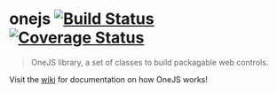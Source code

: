 # onejs [![Build Status](https://travis-ci.org/OneJSToolkit/onejs.png?branch=master)](https://travis-ci.org/OneJSToolkit/onejs) [![Coverage Status](https://coveralls.io/repos/OneJSToolkit/onejs/badge.png)](https://coveralls.io/r/OneJSToolkit/onejs)

> OneJS library, a set of classes to build packagable web controls.

Visit the [wiki](https://github.com/OneJSToolkit/onejs/wiki) for documentation on how OneJS works!

